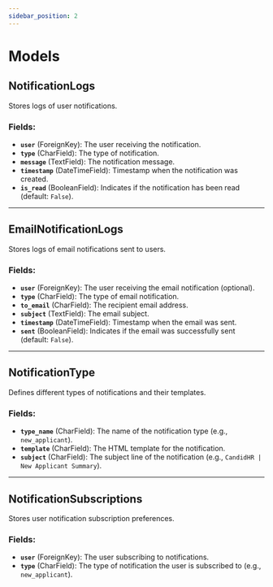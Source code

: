```yaml
---
sidebar_position: 2
---
```


# Models

## NotificationLogs
Stores logs of user notifications.

### Fields:
- **`user`** (ForeignKey): The user receiving the notification.
- **`type`** (CharField): The type of notification.
- **`message`** (TextField): The notification message.
- **`timestamp`** (DateTimeField): Timestamp when the notification was created.
- **`is_read`** (BooleanField): Indicates if the notification has been read (default: `False`).

---

## EmailNotificationLogs
Stores logs of email notifications sent to users.

### Fields:
- **`user`** (ForeignKey): The user receiving the email notification (optional).
- **`type`** (CharField): The type of email notification.
- **`to_email`** (CharField): The recipient email address.
- **`subject`** (TextField): The email subject.
- **`timestamp`** (DateTimeField): Timestamp when the email was sent.
- **`sent`** (BooleanField): Indicates if the email was successfully sent (default: `False`).

---

## NotificationType
Defines different types of notifications and their templates.

### Fields:
- **`type_name`** (CharField): The name of the notification type (e.g., `new_applicant`).
- **`template`** (CharField): The HTML template for the notification.
- **`subject`** (CharField): The subject line of the notification (e.g., `CandidHR | New Applicant Summary`).

---

## NotificationSubscriptions
Stores user notification subscription preferences.

### Fields:
- **`user`** (ForeignKey): The user subscribing to notifications.
- **`type`** (CharField): The type of notification the user is subscribed to (e.g., `new_applicant`).

